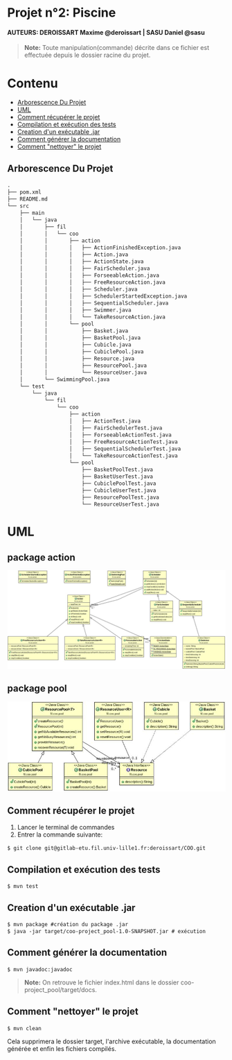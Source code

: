 Projet n°2: Piscine
=====================

#### AUTEURS: DEROISSART Maxime @deroissart | SASU Daniel @sasu

> **Note:** Toute manipulation(commande) décrite dans ce fichier est effectuée depuis le dossier
> racine du projet.

Contenu
=======

* [Arborescence Du Projet](#arborescence-du-projet)
* [UML](#uml)
* [Comment récupérer le projet](#comment-récupérer-le-projet)
* [Compilation et exécution des tests](#compilation-et-exécution-des-tests)
* [Creation d'un exécutable .jar](#creation-dun-exécutable-jar)
* [Comment générer la documentation](#comment-générer-la-documentation)
* [Comment "nettoyer" le projet](#comment-nettoyer-le-projet)



Arborescence Du Projet
----------------------
```
.
├── pom.xml
├── README.md
└── src
    ├── main
    │   └── java
    │       ├── fil
    │       │   └── coo
    │       │       ├── action
    │       │       │   ├── ActionFinishedException.java
    │       │       │   ├── Action.java
    │       │       │   ├── ActionState.java
    │       │       │   ├── FairScheduler.java
    │       │       │   ├── ForseeableAction.java
    │       │       │   ├── FreeResourceAction.java
    │       │       │   ├── Scheduler.java
    │       │       │   ├── SchedulerStartedException.java
    │       │       │   ├── SequentialScheduler.java
    │       │       │   ├── Swimmer.java
    │       │       │   └── TakeResourceAction.java
    │       │       └── pool
    │       │           ├── Basket.java
    │       │           ├── BasketPool.java
    │       │           ├── Cubicle.java
    │       │           ├── CubiclePool.java
    │       │           ├── Resource.java
    │       │           ├── ResourcePool.java
    │       │           └── ResourceUser.java
    │       └── SwimmingPool.java
    └── test
        └── java
            └── fil
                └── coo
                    ├── action
                    │   ├── ActionTest.java
                    │   ├── FairSchedulerTest.java
                    │   ├── ForseeableActionTest.java
                    │   ├── FreeResourceActionTest.java
                    │   ├── SequentialSchedulerTest.java
                    │   └── TakeResourceActionTest.java
                    └── pool
                        ├── BasketPoolTest.java
                        ├── BasketUserTest.java
                        ├── CubiclePoolTest.java
                        ├── CubicleUserTest.java
                        ├── ResourcePoolTest.java
                        └── ResourceUserTest.java

```

UML
====

package action
---------------
![](action.jpg)

package pool
---------------
![](pool.jpg)

Comment récupérer le projet
-----------------------------

1. Lancer le terminal de commandes
2. Entrer la commande suivante:

```
$ git clone git@gitlab-etu.fil.univ-lille1.fr:deroissart/COO.git
```

Compilation et exécution des tests
----------------------------------
```
$ mvn test
```

Creation d'un exécutable .jar
------------------------------

```
$ mvn package #création du package .jar
$ java -jar target/coo-project_pool-1.0-SNAPSHOT.jar # exécution
```

Comment générer la documentation
----------------------------------

```
$ mvn javadoc:javadoc
```

> **Note:** On retrouve le fichier index.html dans le dossier coo-project_pool/target/docs.


Comment "nettoyer" le projet
------------------------------

```
$ mvn clean
```


Cela supprimera le dossier target, l'archive exécutable, la documentation générée et enfin les fichiers compilés.
